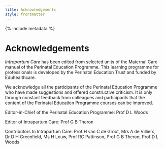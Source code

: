 ```yaml
---
title: Acknowledgements
style: frontmatter
---
```


{% include metadata %}

# Acknowledgements

*Intrapartum Care* has been edited from selected units of the Maternal Care manual of the Perinatal Education Programme. This learning programme for professionals is developed by the Perinatal Education Trust and funded by Eduhealthcare.

We acknowledge all the participants of the Perinatal Education Programme who have made suggestions and offered constructive criticism. It is only through constant feedback from colleagues and participants that the content of the Perinatal Education Programme courses can be improved.

Editor-in-Chief of the Perinatal Education Programme: Prof D L Woods

Editor of Intrapartum Care: Prof G B Theron

Contributors to Intrapartum Care: Prof H van C de Groot, Mrs A de Villiers, Dr D H Greenfield, Ms H Louw, Prof RC Pattinson, Prof G B Theron, Prof D L Woods